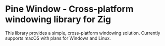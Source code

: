 # Pine Window - Cross-platform windowing library for Zig

This library provides a simple, cross-platform windowing solution.
Currently supports macOS with plans for Windows and Linux.
